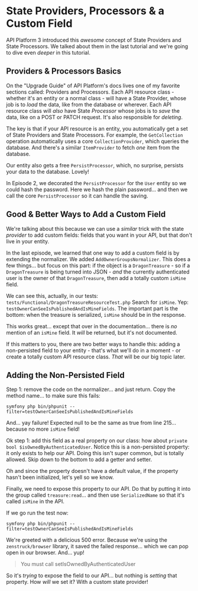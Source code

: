 # State Providers, Processors & a Custom Field 

API Platform 3 introduced this *awesome* concept of State Providers and State
Processors. We talked about them in the last tutorial and we're going to dive even
*deeper* in this tutorial.

## Providers & Processors Basics

On the "Upgrade Guide" of API Platform's docs lives one of my favorite sections
called: Providers and Processors. Each API resource class - whether it's an entity
or a normal class - will have a State Provider, whose job is to *load* the data,
like from the database or wherever. Each API resource class will *also* have State
*Processor* whose jobs is to *save* the data, like on a POST or PATCH request.
It's also responsible for *deleting*.

The key is that if your API resource is an entity, you automatically get a set of
State Providers and State Processors. For example, the `GetCollection` operation
automatically uses a core `CollectionProvider`, which queries the database. And
there's a similar `ItemProvider` to fetch *one* item from the database.

Our entity also gets a free `PersistProcessor`, which, no surprise, persists your
data to the database. Lovely!

In Episode 2, we decorated the `PersistProcessor` for the `User` entity so we
could hash the password. Here we hash the plain password... and then we call the
core `PersistProcessor` so it can handle the saving.

## Good & Better Ways to Add a Custom Field

We're talking about this because we can use a *similar* trick with the state
*provider* to add custom fields: fields that you want in your API, but that don't
live in your entity.

In the last episode, we learned that one way to add a custom field is by extending
the normalizer. We added `AddOwnerGroupsNormalizer`. This does a few things...
but focus on this part: if the object is a `DragonTreasure` - so if a
`DragonTreasure`
is being turned into JSON - *and* the currently authenticated user is the owner of
that `DragonTreasure`, then add a totally custom `isMine` field.

We can see this, actually, in our tests:
`tests/Functional/DragonTreasureResourceTest.php`
Search for `isMine`. Yep: `testOwnerCanSeeIsPublishedAndIsMineFields`. The important
part is the bottom: when the treasure is serialized, `isMine` should be in the
response.

This works great... except that over in the documentation... there is *no*
mention of an `isMine` field. It *will* be returned, but it's not documented.

If this matters to you, there are two better ways to handle this: adding a
non-persisted field to your entity - that's what we'll do in a moment - or create
a totally custom API resource class. *That* will be our big topic later.

## Adding the Non-Persisted Field

Step 1: remove the code on the normalizer... and just return. Copy the method
name... to make sure this fails:

```terminal-silent
symfony php bin/phpunit --filter=testOwnerCanSeeIsPublishedAndIsMineFields
```

And... yay failure! Expected null to be the same as true from line 215... because
no more `isMine` field!

Ok step 1: add this field as a real property on our class: how about
`private bool $isOwnedByAuthenticatedUser`. Notice this is a non-persisted property:
it only exists to help our API. Doing this isn't super common, but is totally
allowed. Skip down to the bottom to add a getter and setter.

Oh and since the property doesn't have a default value, if the property hasn't
been initialized, let's yell so we know.

Finally, we need to expose this property to our API. Do that by putting it into
the group called `treasure:read`... and then use `SerializedName` so that it's
called `isMine` in the API.

If we go run the test now:

```terminal-silent
symfony php bin/phpunit --filter=testOwnerCanSeeIsPublishedAndIsMineFields
```

We're greeted with a delicious 500 error. Because we're using the `zenstruck/browser`
library, it saved the failed response... which we can pop open in our browser.
And... yup!

> You must call setIsOwnedByAuthenticatedUser

So it's *trying* to expose the field to our API... but nothing is *setting* that
property. How *will* we set it? With a custom state provider!
